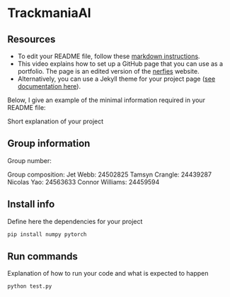 # TrackmaniaAI

## Resources
- To edit your README file, follow these [markdown instructions](https://docs.github.com/en/get-started/writing-on-github/getting-started-with-writing-and-formatting-on-github/basic-writing-and-formatting-syntax).
- This video explains how to set up a GitHub page that you can use as a portfolio. The page is an edited version of the [nerfies](https://github.com/nerfies/nerfies.github.io) website.
- Alternatively, you can use a Jekyll theme for your project page ([see documentation here](https://docs.github.com/en/pages/setting-up-a-github-pages-site-with-jekyll/adding-a-theme-to-your-github-pages-site-using-jekyll)).

Below, I give an example of the minimal information required in your README file:

Short explanation of your project

## Group information
Group number: 

Group composition:
Jet Webb: 24502825
Tamsyn Crangle: 24439287
Nicolas Yao: 24563633
Connor Williams: 24459594

## Install info
Define here the dependencies for your project
```bash
pip install numpy pytorch
```

## Run commands
Explanation of how to run your code and what is expected to happen
```bash
python test.py
```
